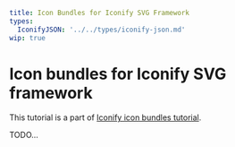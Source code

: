 ```yaml
title: Icon Bundles for Iconify SVG Framework
types:
  IconifyJSON: '../../types/iconify-json.md'
wip: true
```

# Icon bundles for Iconify SVG framework

This tutorial is a part of [Iconify icon bundles tutorial](./index.md).

TODO...
